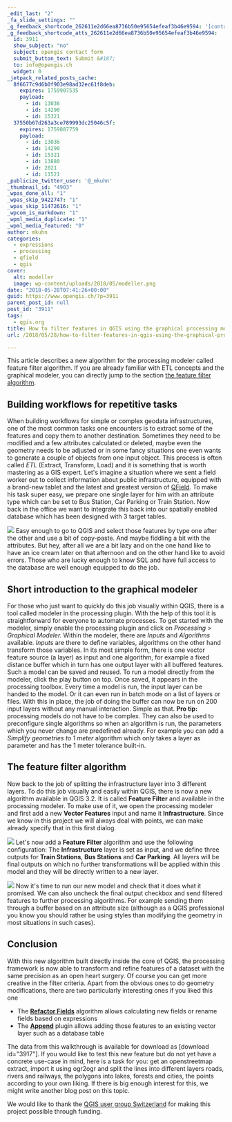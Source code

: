 ```yaml
---
_edit_last: "2"
_fa_slide_settings: ""
_g_feedback_shortcode_262611e2d66ea8736b50e95654efeaf3b46e9594: '[contact-field label="Name" type="name" required="true" /] [contact-field label="Email" type="email" required="true" /] [contact-field label="Website" type="url" /] [contact-field label="Comment" type="textarea" required="true" /]'
_g_feedback_shortcode_atts_262611e2d66ea8736b50e95654efeaf3b46e9594:
  id: 3911
  show_subject: "no"
  subject: opengis contact form
  submit_button_text: Submit &#187;
  to: info@opengis.ch
  widget: 0
_jetpack_related_posts_cache:
  8f6677c9d6b0f903e98ad32ec61f8deb:
    expires: 1759907535
    payload:
      - id: 13036
      - id: 14290
      - id: 15321
  37550b67d263a3ce789993dc25046c5f:
    expires: 1759887759
    payload:
      - id: 13036
      - id: 14290
      - id: 15321
      - id: 13880
      - id: 2021
      - id: 11521
_publicize_twitter_user: '@_mkuhn'
_thumbnail_id: "4903"
_wpas_done_all: "1"
_wpas_skip_9422747: "1"
_wpas_skip_11472616: "1"
_wpcom_is_markdown: "1"
_wpml_media_duplicate: "1"
_wpml_media_featured: "0"
author: mkuhn
categories:
  - expressions
  - processing
  - qfield
  - qgis
cover:
  alt: modeller
  image: wp-content/uploads/2018/05/modeller.png
date: "2018-05-28T07:41:26+00:00"
guid: https://www.opengis.ch/?p=3911
parent_post_id: null
post_id: "3911"
tags:
  - qgis.org
title: How to filter features in QGIS using the graphical processing modeler
url: /2018/05/28/how-to-filter-features-in-qgis-using-the-graphical-processing-modeler/

---
```

This article describes a new algorithm for the processing modeler called feature filter algorithm. If you are already familiar with ETL concepts and the graphical modeler, you can directly jump to the section [the feature filter algorithm](#feature-filter-algorithm).

## Building workflows for repetitive tasks

When building workflows for simple or complex geodata infrastructures, one of the most common tasks one encounters is to extract some of the features and copy them to another destination. Sometimes they need to be modified and a few attributes calculated or deleted, maybe even the geometry needs to be adjusted or in some fancy situations one even wants to generate a couple of objects from one input object. This process is often called _ETL_ (Extract, Transform, Load) and it is something that is worth mastering as a GIS expert.
Let's imagine a situation where we sent a field worker out to collect information about public infrastructure, equipped with a brand-new tablet and the latest and greatest version of [QField](https://www.qfield.org/). To make his task super easy, we prepare one single layer for him with an attribute type which can be set to Bus Station, Car Parking or Train Station. Now back in the office we want to integrate this back into our spatially enabled database which has been designed with 3 target tables.

[![](wp-content/uploads/2018/05/Untitled-Diagram.png)](wp-content/uploads/2018/05/Untitled-Diagram.png)
Easy enough to go to QGIS and select those features by type one after the other and use a bit of copy-paste. And maybe fiddling a bit with the attributes. But hey, after all we are a bit lazy and on the one hand like to have an ice cream later on that afternoon and on the other hand like to avoid errors. Those who are lucky enough to know SQL and have full access to the database are well enough equipped to do the job.

## Short introduction to the graphical modeler

For those who just want to quickly do this job visually within QGIS, there is a tool called modeler in the processing plugin. With the help of this tool it is straightforward for everyone to automate processes. To get started with the modeler, simply enable the processing plugin and click on _Processing_ \> _Graphical Modeler._
Within the modeler, there are _Inputs_ and _Algorithms_ available. _Inputs_ are there to define variables, algorithms on the other hand transform those variables. In its most simple form, there is one vector feature source (a layer) as input and one algorithm, for example a fixed distance buffer which in turn has one output layer with all buffered features. Such a model can be saved and reused. To run a model directly from the modeler, click the play button on top. Once saved, it appears in the processing toolbox. Every time a model is run, the input layer can be handed to the model. Or it can even run in batch mode on a list of layers or files.
With this in place, the job of doing the buffer can now be run on 200 input layers without any manual interaction. Simple as that.
**Pro tip:** processing models do not have to be complex. They can also be used to preconfigure single algorithms so when an algorithm is run, the parameters which you never change are predefined already. For example you can add a _Simplify geometries to 1 meter_ algorithm which only takes a layer as parameter and has the 1 meter tolerance built-in.

## The feature filter algorithm

Now back to the job of splitting the infrastructure layer into 3 different layers. To do this job visually and easily within QGIS, there is now a new algorithm available in QGIS 3.2. It is called **Feature Filter** and available in the processing modeler.
To make use of it, we open the processing modeler and first add a new **Vector Features** input and name it **Infrastructure**. Since we know in this project we will always deal with points, we can make already specify that in this first dialog.

[![](wp-content/uploads/2018/05/Screenshot-from-2018-05-24-15-25-15.png)](wp-content/uploads/2018/05/Screenshot-from-2018-05-24-15-25-15.png)
Let's now add a **Feature Filter** algorithm and use the following configuration:
The **Infrastructure** layer is set as input, and we define three outputs for **Train Stations**, **Bus Stations** and **Car Parking**. All layers will be final outputs on which no further transformations will be applied within this model and they will be directly written to a new layer.

[![](wp-content/uploads/2018/05/Screenshot-from-2018-05-24-15-30-18.png)](wp-content/uploads/2018/05/Screenshot-from-2018-05-24-15-30-18.png)
Now it's time to run our new model and check that it does what it promised.
We can also uncheck the final output checkbox and send filtered features to further processing algorithms. For example sending them through a buffer based on an attribute size (although as a QGIS professional you know you should rather be using styles than modifying the geometry in most situations in such cases).

## Conclusion

With this new algorithm built directly inside the core of QGIS, the processing framework is now able to transform and refine features of a dataset with the same precision as an open heart surgery.
Of course you can get more creative in the filter criteria.
Apart from the obvious ones to do geometry modifications, there are two particularly interesting ones if you liked this one

- The [**Refactor Fields**](https://docs.qgis.org/testing/en/docs/user_manual/processing_algs/qgis/vectortable.html#refactor-fields) algorithm allows calculating new fields or rename fields based on expressions
- The [**Append**](https://plugins.qgis.org/plugins/AppendFeaturesToLayer/) plugin allows adding those features to an existing vector layer such as a database table

The data from this walkthrough is available for download as \[download id="3917"\].
If you would like to test this new feature but do not yet have a concrete use-case in mind, here is a task for you: get an openstreetmap extract, import it using ogr2ogr and split the lines into different layers roads, rivers and railways, the polygons into lakes, forests and cities, the points according to your own liking.
If there is big enough interest for this, we might write another blog post on this topic.

We would like to thank the [QGIS user group Switzerland](https://www.qgis.ch) for making this project possible through funding.

